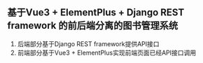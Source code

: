 ## 基于Vue3 + ElementPlus + Django REST framework 的前后端分离的图书管理系统

1. 后端部分基于Django REST framework提供API接口
2. 前端部分基于Vue3 + ElementPlus实现前端页面已经API接口调用